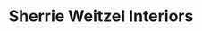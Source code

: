 ---
title: "Sherrie Weitzel Interiors"
url: /portland/sherrie-weitzel-interiors/
shop: Raumausstattung
---